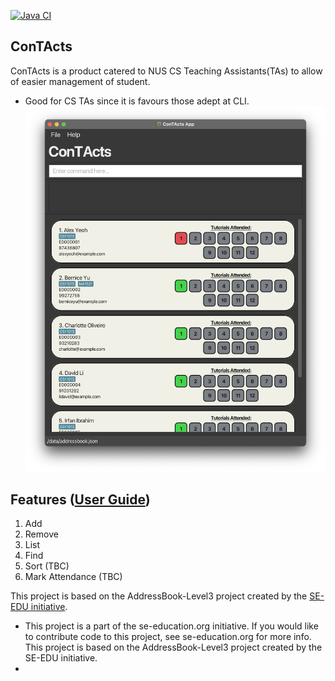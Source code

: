 [![Java CI](https://github.com/AY2425S1-CS2103T-T10-3/tp/actions/workflows/gradle.yml/badge.svg)](https://github.com/AY2425S1-CS2103T-T10-3/tp/actions/workflows/gradle.yml)
## ConTActs
ConTActs is a product catered to NUS CS Teaching Assistants(TAs) to allow of easier management of student.
* Good for CS TAs since it is favours those adept at CLI.
  ![Ui](docs/images/Ui.png)

## Features ([User Guide](https://AY2425S1-CS2103T-T10-3.github.io/tp))
1. Add
2. Remove
3. List
4. Find
5. Sort (TBC)
6. Mark Attendance (TBC)

This project is based on the AddressBook-Level3 project created by the [SE-EDU initiative](https://se-education.org).
* This project is a part of the se-education.org initiative. If you would like to contribute code to this project, see se-education.org for more info. This project is based on the AddressBook-Level3 project created by the SE-EDU initiative.
* 